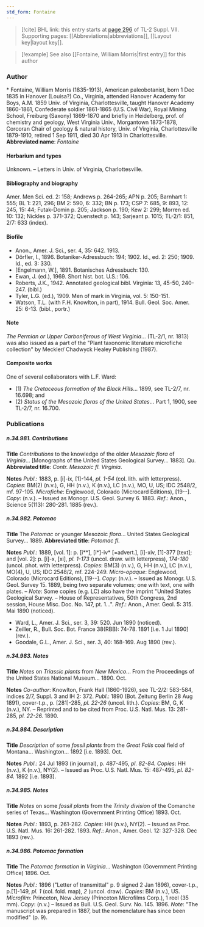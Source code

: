 ```yaml
---
std_form: Fontaine
---
```


> [!cite] BHL link: this entry starts at [page 296](https://www.biodiversitylibrary.org/page/33259800) of TL-2 Suppl. VII.
> Supporting pages: [[Abbreviations|abbreviations]], [[Layout key|layout key]].

> [!example] See also [[Fontaine, William Morris|first entry]] for this author

### Author

\* Fontaine, William Morris (1835-1913), American paleobotanist, born 1 Dec 1835 in Hanover (Louisa?) Co., Virginia, attended Hanover Academy for Boys, A.M. 1859 Univ. of Virginia, Charlottesville, taught Hanover Academy 1860-1861, Confederate soldier 1861-1865 (U.S. Civil War), Royal Mining School, Freiburg (Saxony) 1869-1870 and briefly in Heidelberg, prof. of chemistry and geology, West Virginia Univ., Morgantown 1873-1878, Corcoran Chair of geology & natural history, Univ. of Virginia, Charlottesville 1879-1910, retired 1 Sep 1911, died 30 Apr 1913 in Charlottesville. 
**Abbreviated name**: *Fontaine*

#### Herbarium and types

Unknown. – Letters in Univ. of Virginia, Charlottesville.

#### Bibliography and biography

Amer. Men Sci. ed. 2: 158; Andrews p. 264-265; APN p. 205; Barnhart 1: 555; BL 1: 221, 296; BM 2: 590, 6: 332; BN p. 173; CSP 7: 685, 9: 893, 12: 245, 15: 44; Futak-Domin p. 205; Jackson p. 190; Kew 2: 299; Morren ed. 10: 132; Nickles p. 371-372; Quenstedt p. 143; Sarjeant p. 1015; TL-2/1: 851, 2/7: 633 (index).

#### Biofile

- Anon., Amer. J. Sci., ser. 4, 35: 642. 1913.
- Dörfler, I., 1896. Botaniker-Adressbuch: 194; 1902. Id., ed. 2: 250; 1909. Id., ed. 3: 330.
- \[Engelmann, W.\], 1891. Botanisches Adressbuch: 130.
- Ewan, J. (ed.), 1969. Short hist. bot. U.S.: 106.
- Roberts, J.K., 1942. Annotated geological bibl. Virginia: 13, 45-50, 240-247. (bibl.)
- Tyler, L.G. (ed.), 1909. Men of mark in Virginia, vol. 5: 150-151.
- Watson, T.L. (with F.H. Knowlton, in part), 1914. Bull. Geol. Soc. Amer. 25: 6-13. (bibl., portr.)

#### Note

*The Permian or Upper Carboniferous of West Virginia*... (TL-2/1, nr. 1813) was also issued as a part of the "Plant taxonomic literature microfiche collection" by Meckler/ Chadwyck Healey Publishing (1987).

#### Composite works

One of several collaborators with L.F. Ward:
- (1) *The Cretaceous formation of the Black Hills*... 1899, see TL-2/7, nr. 16.698; and
- (2) *Status of the Mesozoic floras of the United States*... Part 1, 1900, see TL-2/7, nr.
16.700.

### Publications

##### n.34.981. Contributions

**Title**
*Contributions* to the knowledge of the older *Mesozoic flora* of *Virginia*... \[Monographs of the United States Geological Survey... 1883\]. Qu.
**Abbreviated title**: *Contr. Mesozoic fl. Virginia*.

**Notes**
*Publ*.: 1883, p. \[i\]-ix, \[1\]-144, *pl. 1-54* (col. lith. with letterpress). *Copies*: BM(2) (n.v.), G, HH (n.v.), K (n.v.), LC (n.v.), MO, U, US; IDC 2548/2, mf. 97-105. *Microfiche*: Englewood, Colorado (Microcard Editions), \[19--\]. *Copy*: (n.v.). – Issued as Monogr. U.S. Geol. Survey 6. 1883.
*Ref*.: Anon., Science 5(113): 280-281. 1885 (rev.).

##### n.34.982. Potomac

**Title**
The *Potomac* or younger Mesozoic *flora*... United States Geological Survey... 1889.
**Abbreviated title**: *Potomac fl.*

**Notes**
*Publ*.: 1889, \[vol. 1\]: p. \[i\*\*\], \[i\*\]-iv\* \[=advert.\], \[i\]-xiv, \[1\]-377 \[text\]; and \[vol. 2\]: p. \[i\]-x, \[xi\], *pl. 1-173* (uncol. draw. with letterpress), *174-180* (uncol. phot. with letterpress). *Copies*: BM(3) (n.v.), G, HH (n.v.), LC (n.v.), MO(4), U, US; IDC 2548/2, mf. 224-249. *Micro-opaque*: Englewood, Colorado (Microcard Editions), \[19--\]. *Copy*: (n.v.). – Issued as Monogr. U.S. Geol. Survey 15. 1889, being two separate volumes; one with text, one with plates. – *Note*: Some copies (e.g. LC) also have the imprint "United States Geological Survey. – House of Representatives, 50th Congress, 2nd session, House Misc. Doc. No. 147, pt. 1...".
*Ref*.: Anon., Amer. Geol. 5: 315. Mai 1890 (noticed).
- Ward, L., Amer. J. Sci., ser. 3, 39: 520. Jun 1890 (noticed).
- Zeiller, R., Bull. Soc. Bot. France 38(RBB): 74-78. 1891 \[i.e. 1 Jul 1890\] (rev.).
- Goodale, G.L., Amer. J. Sci., ser. 3, 40: 168-169. Aug 1890 (rev.).

##### n.34.983. Notes

**Title**
*Notes* on *Triassic plants* from *New Mexico*... From the Proceedings of the United States National Museum... 1890. Oct.

**Notes**
*Co-author*: Knowlton, Frank Hall (1860-1926), see TL-2/2: 583-584, indices 2/7, Suppl. 3 and IH 2: 372.
*Publ*.: 1890 (Bot. Zeitung Berlin 28 Aug 1891), cover-t.p., p. \[281\]-285, *pl. 22-26* (uncol. lith.). *Copies*: BM, G, K (n.v.), NY. – Reprinted and to be cited from Proc. U.S. Natl. Mus. 13: 281-285, *pl. 22-26.* 1890.

##### n.34.984. Description

**Title**
*Description* of some *fossil plants* from the *Great Falls* coal field of Montana... Washington... 1892 \[i.e. 1893\]. Oct.

**Notes**
*Publ*.: 24 Jul 1893 (in journal), p. 487-495, *pl. 82-84. Copies*: HH (n.v.), K (n.v.), NY(2). – Issued as Proc. U.S. Natl. Mus. 15: 487-495, *pl. 82-84.* 1892 \[i.e. 1893\].

##### n.34.985. Notes

**Title**
*Notes* on some *fossil plants* from the *Trinity division* of the Comanche series of Texas... Washington (Government Printing Office) 1893. Oct.

**Notes**
*Publ*.: 1893, p. 261-282. *Copies*: HH (n.v.), NY(2). – Issued as Proc. U.S. Natl. Mus. 16: 261-282. 1893.
*Ref*.: Anon., Amer. Geol. 12: 327-328. Dec 1893 (rev.).

##### n.34.986. Potomac formation

**Title**
The *Potomac formation* in *Virginia*... Washington (Government Printing Office) 1896. Oct.

**Notes**
*Publ*.: 1896 ("Letter of transmittal" p. 9 signed 2 Jan 1896), cover-t.p., p.\[1\]-149, *pl. 1* (col. fold. map), *2* (uncol. draw). *Copies*: BM (n.v.), US. *Microfilm*: Princeton, New Jersey (Princeton Microfilms Corp.), 1 reel (35 mm). *Copy*: (n.v.) – Issued as Bull. U.S. Geol. Surv. No. 145. 1896.
*Note*: "The manuscript was prepared in 1887, but the nomenclature has since been modified" (p. 9).

